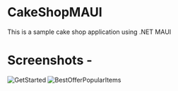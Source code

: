 # CakeShopMAUI
This is a sample cake shop application using .NET MAUI

# Screenshots - 

![GetStarted](https://github.com/vkeychaudhari/CakeShopMAUI/assets/46781848/b30071af-7b39-4883-b8d9-874534880630)  ![BestOfferPopularItems](https://github.com/vkeychaudhari/CakeShopMAUI/assets/46781848/59c18709-124d-45b8-b045-9cc737d6765c)



